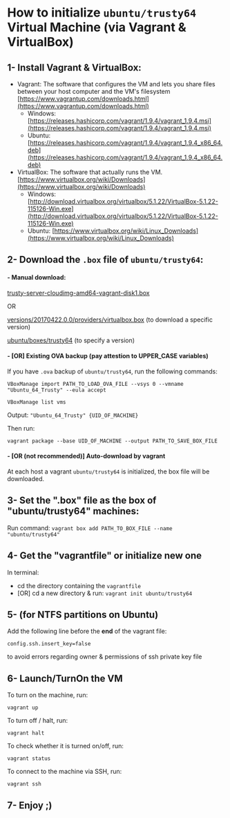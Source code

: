 
# How to initialize `ubuntu/trusty64` Virtual Machine (via Vagrant & VirtualBox)


## 1- Install Vagrant & VirtualBox:
- Vagrant:
    The software that configures the VM and lets you share files between your host computer and the VM's filesystem
    [https://www.vagrantup.com/downloads.html](https://www.vagrantup.com/downloads.html)
    - Windows: [https://releases.hashicorp.com/vagrant/1.9.4/vagrant_1.9.4.msi](https://releases.hashicorp.com/vagrant/1.9.4/vagrant_1.9.4.msi) 
    - Ubuntu: [https://releases.hashicorp.com/vagrant/1.9.4/vagrant_1.9.4_x86_64.deb](https://releases.hashicorp.com/vagrant/1.9.4/vagrant_1.9.4_x86_64.deb) 
- VirtualBox:
    The software that actually runs the VM.
    [https://www.virtualbox.org/wiki/Downloads](https://www.virtualbox.org/wiki/Downloads) 
    - Windows: [http://download.virtualbox.org/virtualbox/5.1.22/VirtualBox-5.1.22-115126-Win.exe](http://download.virtualbox.org/virtualbox/5.1.22/VirtualBox-5.1.22-115126-Win.exe) 
    - Ubuntu: [https://www.virtualbox.org/wiki/Linux_Downloads](https://www.virtualbox.org/wiki/Linux_Downloads) 



## 2- Download the `.box` file of `ubuntu/trusty64`:

#### - Manual download:
[trusty-server-cloudimg-amd64-vagrant-disk1.box](http://cloud-images.ubuntu.com/vagrant/trusty/current/trusty-server-cloudimg-amd64-vagrant-disk1.box) 

OR

[versions/20170422.0.0/providers/virtualbox.box](https://atlas.hashicorp.com/ubuntu/boxes/trusty64/versions/20170422.0.0/providers/virtualbox.box) (to download a specific version)

[ubuntu/boxes/trusty64](https://atlas.hashicorp.com/ubuntu/boxes/trusty64) (to specify a version)

#### - [OR] Existing OVA backup (pay attestion to UPPER_CASE variables)
If you have `.ova` backup of `ubuntu/trusty64`, run the following commands:

`
VBoxManage import PATH_TO_LOAD_OVA_FILE --vsys 0 --vmname "Ubuntu_64_Trusty" --eula accept
`

`
VBoxManage list vms
`

Output: `"Ubuntu_64_Trusty" {UID_OF_MACHINE}`

Then run:

`
vagrant package --base UID_OF_MACHINE --output PATH_TO_SAVE_BOX_FILE
`

#### - [OR (not recommended)] Auto-download by vagrant
At each host a vagrant `ubuntu/trusty64` is initialized, the box file will be downloaded.


## 3- Set the ".box" file as the box of "ubuntu/trusty64" machines:
Run command:
`
vagrant box add PATH_TO_BOX_FILE --name "ubuntu/trusty64"
`


## 4- Get the "vagrantfile" or initialize new one
In terminal:
- cd the directory containing the `vagrantfile`
- [OR] cd a new directory & run: `vagrant init ubuntu/trusty64`


## 5- (for NTFS partitions on Ubuntu)
Add the following line before the **end** of the vagrant file:

`
config.ssh.insert_key=false
`

to avoid errors regarding owner & permissions of ssh private key file


## 6- Launch/TurnOn the VM

To turn on the machine, run:

`vagrant up`

To turn off / halt, run:

`vagrant halt`

To check whether it is turned on/off, run:

`vagrant status`

To connect to the machine via SSH, run:

`vagrant ssh`

## 7- Enjoy ;)

